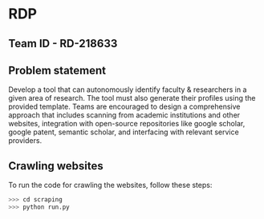 # RDP

## Team ID - RD-218633

## Problem statement
Develop a tool that can autonomously identify faculty &amp; researchers in a given area of research. The tool must also generate their profiles using the provided template. Teams are encouraged to design a comprehensive approach that includes scanning from academic institutions and other websites, integration with open-source repositories like google scholar, google patent, semantic scholar, and interfacing with relevant service providers.

## Crawling websites
To run the code for crawling the websites, follow these steps:
```bash
>>> cd scraping
>>> python run.py
```
